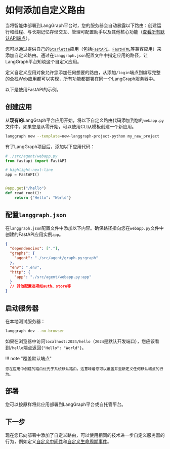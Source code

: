 # 如何添加自定义路由

当将智能体部署到LangGraph平台时，您的服务器会自动暴露以下路由：创建运行和线程、与长期记忆存储交互、管理可配置助手以及其他核心功能（[查看所有默认API端点](../../cloud/reference/api/api_ref.md)）。

您可以通过提供自己的[`Starlette`](https://www.starlette.io/applications/)应用（包括[`FastAPI`](https://fastapi.tiangolo.com/)、[`FastHTML`](https://fastht.ml/)等兼容应用）来添加自定义路由。通过在`langgraph.json`配置文件中指定应用的路径，让LangGraph平台知晓这个自定义应用。

定义自定义应用对象允许您添加任何想要的路由，从添加`/login`端点到编写完整的全栈Web应用都可以实现，所有功能都部署在同一个LangGraph服务器中。

以下是使用FastAPI的示例。

## 创建应用

从**现有的**LangGraph平台应用开始，将以下自定义路由代码添加到您的`webapp.py`文件中。如果您是从零开始，可以使用CLI从模板创建一个新应用。

```bash
langgraph new --template=new-langgraph-project-python my_new_project
```

有了LangGraph项目后，添加以下应用代码：

```python
# ./src/agent/webapp.py
from fastapi import FastAPI

# highlight-next-line
app = FastAPI()


@app.get("/hello")
def read_root():
    return {"Hello": "World"}

```

## 配置`langgraph.json`

在`langgraph.json`配置文件中添加以下内容。确保路径指向您在`webapp.py`文件中创建的FastAPI应用实例`app`。

```json
{
  "dependencies": ["."],
  "graphs": {
    "agent": "./src/agent/graph.py:graph"
  },
  "env": ".env",
  "http": {
    "app": "./src/agent/webapp.py:app"
  }
  // 其他配置选项如auth、store等
}
```

## 启动服务器

在本地测试服务器：

```bash
langgraph dev --no-browser
```

如果在浏览器中访问`localhost:2024/hello`（`2024`是默认开发端口），您应该看到`/hello`端点返回`{"Hello": "World"}`。


!!! note "覆盖默认端点"

    您在应用中创建的路由优先于系统默认路由，这意味着您可以覆盖并重新定义任何默认端点的行为。

## 部署

您可以按原样将此应用部署到LangGraph平台或自托管平台。

## 下一步

现在您已向部署中添加了自定义路由，可以使用相同的技术进一步自定义服务器的行为，例如定义[自定义中间件](./custom_middleware.md)和[自定义生命周期事件](./custom_lifespan.md)。